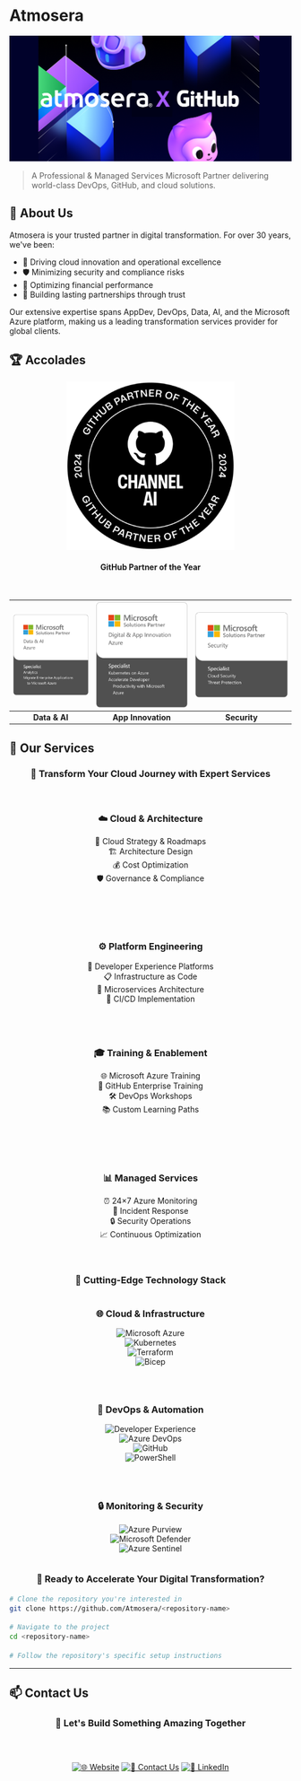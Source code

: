 # Atmosera

<div align="center">

[![Atmosera](../images/github-banner-repo.png)](https://atmosera.com)

</div>

> A Professional & Managed Services Microsoft Partner delivering world-class DevOps, GitHub, and cloud solutions.

## 🌟 About Us

Atmosera is your trusted partner in digital transformation. For over 30 years, we've been:

- 🚀 Driving cloud innovation and operational excellence
- 🛡️ Minimizing security and compliance risks
- 💎 Optimizing financial performance
- 🤝 Building lasting partnerships through trust

Our extensive expertise spans AppDev, DevOps, Data, AI, and the Microsoft Azure platform, making us a leading transformation services provider for global clients.

## 🏆 Accolades

<div align="center">

[![GitHub Partner of the Year](../images/AI_POTY_BAdge.png)](https://atmosera.com)
#### GitHub Partner of the Year

</div>

<br>

<div align="center">

| [![Data & AI](../images/Data_AI%20Badge.png)](https://www.atmosera.com/innovate/data-modernization/) | [![App Innovation](../images/App%20Inno%20Badge.png)](https://www.atmosera.com/innovate/devops/) | [![Security](../images/Security%20Badge.png)](https://www.atmosera.com/protect/) |
|:---:|:---:|:---:|
| **Data & AI** | **App Innovation** | **Security** |

</div>

## 💼 Our Services

<div align="center">

### 🚀 **Transform Your Cloud Journey with Expert Services**

</div>

<div align="center">

<div style="display: flex; justify-content: space-between; flex-wrap: wrap; gap: 20px; max-width: 1000px;">
<div style="flex: 1; min-width: 300px; padding: 20px;">

### ☁️ **Cloud & Architecture**
🎯 Cloud Strategy & Roadmaps  
🏗️ Architecture Design  
💰 Cost Optimization  
🛡️ Governance & Compliance

</div>
<div style="flex: 1; min-width: 300px; padding: 20px;">

### ⚙️ **Platform Engineering**
🔧 Developer Experience Platforms  
📋 Infrastructure as Code  
🔗 Microservices Architecture  
🔄 CI/CD Implementation

</div>
</div>

<div style="display: flex; justify-content: space-between; flex-wrap: wrap; gap: 20px; max-width: 1000px;">
<div style="flex: 1; min-width: 300px; padding: 20px;">

### 🎓 **Training & Enablement**
🌐 Microsoft Azure Training  
🐙 GitHub Enterprise Training  
🛠️ DevOps Workshops  
📚 Custom Learning Paths

</div>
<div style="flex: 1; min-width: 300px; padding: 20px;">

### 📊 **Managed Services**
⏰ 24×7 Azure Monitoring  
🚨 Incident Response  
🔒 Security Operations  
📈 Continuous Optimization

</div>
</div>

</div>

<div align="center">

### 💪 **Cutting-Edge Technology Stack**

</div>

<div align="center">

<div style="display: flex; justify-content: center; align-items: flex-start; gap: 30px; flex-wrap: wrap;">
<div style="text-align: center; flex: 1; min-width: 250px;">

### 🌐 **Cloud & Infrastructure**
![Microsoft Azure](https://img.shields.io/badge/Azure-0089D6?style=for-the-badge&logo=microsoft-azure&logoColor=white)  
![Kubernetes](https://img.shields.io/badge/AKS-326CE5?style=for-the-badge&logo=kubernetes&logoColor=white)  
![Terraform](https://img.shields.io/badge/Terraform-7B42BC?style=for-the-badge&logo=terraform&logoColor=white)  
![Bicep](https://img.shields.io/badge/Bicep-0089D6?style=for-the-badge&logo=microsoft-azure&logoColor=white)

</div>
<div style="text-align: center; flex: 1; min-width: 250px;">

### 🔄 **DevOps & Automation**
![Developer Experience](https://img.shields.io/badge/Developer_Experience-2088FF?style=for-the-badge&logo=Developer_Experience&logoColor=white)  
![Azure DevOps](https://img.shields.io/badge/Azure_DevOps-0078D7?style=for-the-badge&logo=azure-devops&logoColor=white)  
![GitHub](https://img.shields.io/badge/GitHub-181717?style=for-the-badge&logo=github&logoColor=white)  
![PowerShell](https://img.shields.io/badge/PowerShell-5391FE?style=for-the-badge&logo=powershell&logoColor=white)

</div>
<div style="text-align: center; flex: 1; min-width: 250px;">

### 🔒 **Monitoring & Security**
![Azure Purview](https://img.shields.io/badge/Azure_Purview-0078D4?style=for-the-badge&logo=microsoft-azure&logoColor=white)  
![Microsoft Defender](https://img.shields.io/badge/Microsoft_Defender-00A4EF?style=for-the-badge&logo=microsoft&logoColor=white)  
![Azure Sentinel](https://img.shields.io/badge/Azure_Sentinel-0078D4?style=for-the-badge&logo=microsoft-azure&logoColor=white)

</div>
</div>

</div>

<div align="center">

### 🎯 **Ready to Accelerate Your Digital Transformation?**

</div>

```bash
# Clone the repository you're interested in
git clone https://github.com/Atmosera/<repository-name>

# Navigate to the project
cd <repository-name>

# Follow the repository's specific setup instructions
```

<div align="center">

---

</div>

## 📫 Contact Us

<div align="center">

### 🤝 **Let's Build Something Amazing Together**

<p align="center" style="display: flex; justify-content: center; gap: 20px; margin: 30px 0;">
  
[![🌐 Website](https://img.shields.io/badge/🌐_Visit_Our_Website-0078D4?style=for-the-badge&logoColor=white)](https://atmosera.com)
[![💬 Contact Us](https://img.shields.io/badge/💬_Start_Your_Journey-00A4EF?style=for-the-badge&logoColor=white)](https://atmosera.com/contact/)
[![👥 LinkedIn](https://img.shields.io/badge/👥_Follow_Us-0A66C2?style=for-the-badge&logo=linkedin&logoColor=white)](https://www.linkedin.com/company/atmosera)

</p>

</div>

